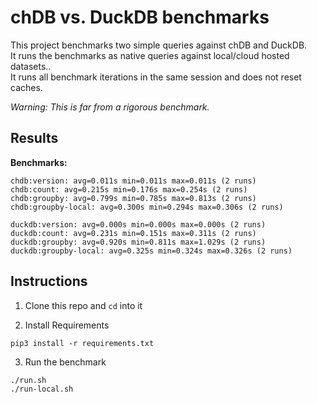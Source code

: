 # chDB vs. DuckDB benchmarks

This project benchmarks two simple queries against chDB and DuckDB. <br>
It runs the benchmarks as native queries against local/cloud hosted datasets.. <br>
It runs all benchmark iterations in the same session and does not reset caches. <br>

_Warning: This is far from a rigorous benchmark._

## Results

**Benchmarks:**

```
chdb:version: avg=0.011s min=0.011s max=0.011s (2 runs)
chdb:count: avg=0.215s min=0.176s max=0.254s (2 runs)
chdb:groupby: avg=0.799s min=0.785s max=0.813s (2 runs)
chdb:groupby-local: avg=0.300s min=0.294s max=0.306s (2 runs)

duckdb:version: avg=0.000s min=0.000s max=0.000s (2 runs)
duckdb:count: avg=0.231s min=0.151s max=0.311s (2 runs)
duckdb:groupby: avg=0.920s min=0.811s max=1.029s (2 runs)
duckdb:groupby-local: avg=0.325s min=0.324s max=0.326s (2 runs)
```

## Instructions

1. Clone this repo and `cd` into it

2. Install Requirements
```shell
pip3 install -r requirements.txt
```

3. Run the benchmark

```shell
./run.sh
./run-local.sh
```
